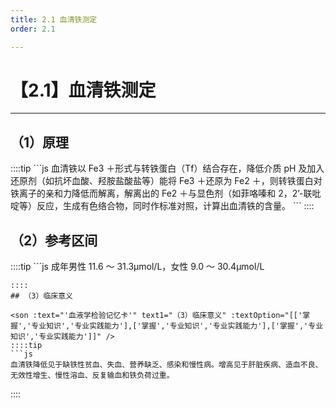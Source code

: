 ```yaml
---
title: 2.1 血清铁测定
order: 2.1

---
```


# 【2.1】血清铁测定

<kaodian :text="'血液学检验记忆卡'" />

<!-- ###### 第十三章 铁代谢障碍性贫血及其实验诊断

> 临床血液学检验 -->

<beitiX/>

---

## （1）原理

<son :text="'血液学检验记忆卡'" text1="（1）原理" :textOption="[['了解','基础知识','相关专业知识'],['了解','基础知识','相关专业知识'],['了解','基础知识','相关专业知识']]" />
::::tip
```js
血清铁以 Fe3 ＋形式与转铁蛋白（Tf）结合存在，降低介质 pH 及加入还原剂（如抗坏血酸、羟胺盐酸盐等）能将 Fe3 ＋还原为 Fe2 ＋，则转铁蛋白对铁离子的亲和力降低而解离，解离出的 Fe2 ＋与显色剂（如菲咯嗪和 2，2’-联吡啶等）反应，生成有色络合物，同时作标准对照，计算出血清铁的含量。
```
::::

## （2）参考区间

<son :text="'血液学检验记忆卡'" text1="（2）参考区间" :textOption="[['了解','基础知识','相关专业知识'],['了解','基础知识','相关专业知识'],['了解','基础知识','相关专业知识']]" />
::::tip
```js
成年男性 11.6 ～ 31.3μmol/L，女性 9.0 ～ 30.4μmol/L

````
::::
## （3）临床意义

<son :text="'血液学检验记忆卡'" text1="（3）临床意义" :textOption="[['掌握','专业知识','专业实践能力'],['掌握','专业知识','专业实践能力'],['掌握','专业知识','专业实践能力']]" />
::::tip
```js
血清铁降低见于缺铁性贫血、失血、营养缺乏、感染和慢性病。增高见于肝脏疾病、造血不良、无效性增生、慢性溶血、反复输血和铁负荷过重。
````

::::
